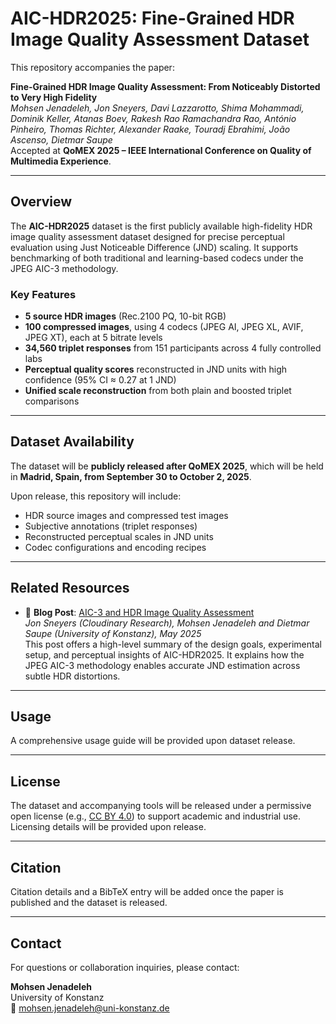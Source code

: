 # AIC-HDR2025: Fine-Grained HDR Image Quality Assessment Dataset

This repository accompanies the paper:

**Fine-Grained HDR Image Quality Assessment: From Noticeably Distorted to Very High Fidelity**  
*Mohsen Jenadeleh, Jon Sneyers, Davi Lazzarotto, Shima Mohammadi, Dominik Keller, Atanas Boev, Rakesh Rao Ramachandra Rao, António Pinheiro, Thomas Richter, Alexander Raake, Touradj Ebrahimi, João Ascenso, Dietmar Saupe*  
Accepted at **QoMEX 2025 – IEEE International Conference on Quality of Multimedia Experience**.

---

## Overview

The **AIC-HDR2025** dataset is the first publicly available high-fidelity HDR image quality assessment dataset designed for precise perceptual evaluation using Just Noticeable Difference (JND) scaling. It supports benchmarking of both traditional and learning-based codecs under the JPEG AIC-3 methodology.

### Key Features

- **5 source HDR images** (Rec.2100 PQ, 10-bit RGB)
- **100 compressed images**, using 4 codecs (JPEG AI, JPEG XL, AVIF, JPEG XT), each at 5 bitrate levels
- **34,560 triplet responses** from 151 participants across 4 fully controlled labs
- **Perceptual quality scores** reconstructed in JND units with high confidence (95% CI ≈ 0.27 at 1 JND)
- **Unified scale reconstruction** from both plain and boosted triplet comparisons

---

## Dataset Availability

The dataset will be **publicly released after QoMEX 2025**, which will be held in **Madrid, Spain, from September 30 to October 2, 2025**.

Upon release, this repository will include:

- HDR source images and compressed test images  
- Subjective annotations (triplet responses)  
- Reconstructed perceptual scales in JND units  
- Codec configurations and encoding recipes  

---

## Related Resources

- 📖 **Blog Post**: [AIC-3 and HDR Image Quality Assessment](https://cloudinary.com/labs/aic-3-and-hdr)  
  *Jon Sneyers (Cloudinary Research), Mohsen Jenadeleh and Dietmar Saupe (University of Konstanz), May 2025*  
  This post offers a high-level summary of the design goals, experimental setup, and perceptual insights of AIC-HDR2025. It explains how the JPEG AIC-3 methodology enables accurate JND estimation across subtle HDR distortions.

---

## Usage

A comprehensive usage guide will be provided upon dataset release.

---

## License

The dataset and accompanying tools will be released under a permissive open license (e.g., [CC BY 4.0](https://creativecommons.org/licenses/by/4.0/)) to support academic and industrial use. Licensing details will be provided upon release.

---

## Citation

Citation details and a BibTeX entry will be added once the paper is published and the dataset is released.

---

## Contact

For questions or collaboration inquiries, please contact:

**Mohsen Jenadeleh**  
University of Konstanz  
📧 [mohsen.jenadeleh@uni-konstanz.de](mailto:mohsen.jenadeleh@uni-konstanz.de)
